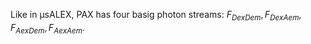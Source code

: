 Like in μsALEX, PAX has four basig photon streams: $F_{DexDem}, F_{DexAem}, F_{AexDem}, F_{AexAem}$.